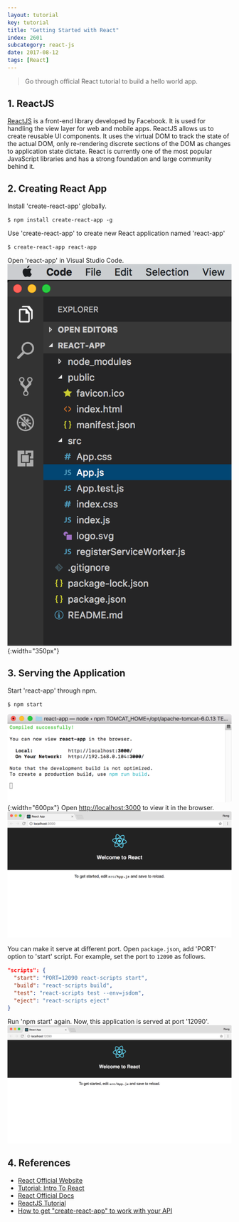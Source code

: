 ```yaml
---
layout: tutorial
key: tutorial
title: "Getting Started with React"
index: 2601
subcategory: react-js
date: 2017-08-12
tags: [React]
---
```


> Go through official React tutorial to build a hello world app.

## 1. ReactJS
[ReactJS](https://reactjs.org/) is a front-end library developed by Facebook. It is used for handling the view layer for web and mobile apps. ReactJS allows us to create reusable UI components. It uses the virtual DOM to track the state of the actual DOM, only re-rendering discrete sections of the DOM as changes to application state dictate. React is currently one of the most popular JavaScript libraries and has a strong foundation and large community behind it.

## 2. Creating React App
Install 'create-react-app' globally.
```raw
$ npm install create-react-app -g
```
Use 'create-react-app' to create new React application named 'react-app'
```raw
$ create-react-app react-app
```
Open 'react-app' in Visual Studio Code.
![image](/assets/images/frontend/2601/project.png){:width="350px"}

## 3. Serving the Application
Start 'react-app' through npm.
```raw
$ npm start
```
![image](/assets/images/frontend/2601/npmstart.png){:width="600px"}
Open [http://localhost:3000](http://localhost:3000) to view it in the browser.
![image](/assets/images/frontend/2601/runapp.png)

You can make it serve at different port. Open `package.json`, add 'PORT' option to 'start' script. For example, set the port to `12090` as follows.
```json
"scripts": {
  "start": "PORT=12090 react-scripts start",
  "build": "react-scripts build",
  "test": "react-scripts test --env=jsdom",
  "eject": "react-scripts eject"
}
```
Run 'npm start' again. Now, this application is served at port '12090'.
![image](/assets/images/frontend/2601/changeport.png)  

## 4. References
* [React Official Website](https://reactjs.org/)
* [Tutorial: Intro To React](https://reactjs.org/tutorial/tutorial.html)
* [React Official Docs](https://reactjs.org/docs/hello-world.html)
* [ReactJS Tutorial](https://www.tutorialspoint.com/reactjs/index.htm)
* [How to get "create-react-app" to work with your API](https://www.fullstackreact.com/articles/using-create-react-app-with-a-server/)

